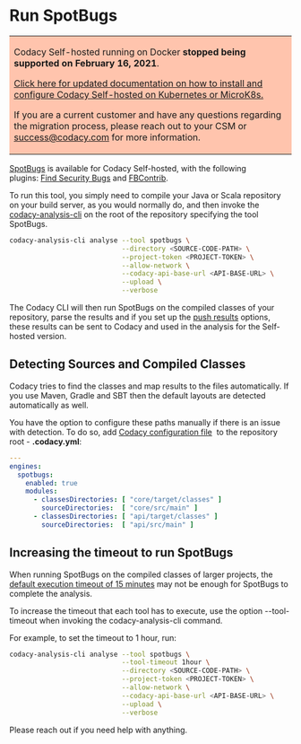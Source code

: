 # Run SpotBugs

<table>
  <tbody>
    <tr>
      <td style="background-color: #ffc4ad;">
        <p>
          Codacy Self-hosted running on Docker <strong>stopped being supported on February 16, 2021</strong>.
        </p>
        <p>
          <a href="/chart/" target="_self">Click here for updated documentation on how to install and configure Codacy Self-hosted on Kubernetes or MicroK8s.</a>
        </p>
        <p>
          If you are a current customer and have any questions regarding the migration process, please reach out to your CSM or <a href="mailto:success@codacy.com" target="_blank">success@codacy.com</a> for more information.
        </p>
      </td>
    </tr>
  </tbody>
</table>

[SpotBugs](https://spotbugs.github.io/) is available for Codacy Self-hosted, with the following plugins: [Find Security Bugs](https://find-sec-bugs.github.io/) and
[FBContrib](https://github.com/mebigfatguy/fb-contrib).

To run this tool, you simply need to compile your Java or Scala repository on your build server, as you would normally do, and then invoke the [codacy-analysis-cli](/hc/en-us/articles/360008254833-Run-local-analysis-and-Push-results) on the root of the repository specifying the tool SpotBugs.

```sh
codacy-analysis-cli analyse --tool spotbugs \
                            --directory <SOURCE-CODE-PATH> \
                            --project-token <PROJECT-TOKEN> \
                            --allow-network \
                            --codacy-api-base-url <API-BASE-URL> \
                            --upload \
                            --verbose
```

The Codacy CLI will then run SpotBugs on the compiled classes of your repository, parse the results and if you set up the [push results](/hc/en-us/articles/360008254833-Run-local-analysis-and-Push-results#push-results) options, these results can be sent to Codacy and used in the analysis for the Self-hosted version.

## Detecting Sources and Compiled Classes

Codacy tries to find the classes and map results to the files automatically. If you use Maven, Gradle and SBT then the default layouts are detected automatically as well.

You have the option to configure these paths manually if there is an issue with detection. To do so, add [Codacy configuration file](/hc/en-us/articles/115002130625-Codacy-Configuration-File)  to the repository root - **.codacy.yml**:

```yaml
---
engines:
  spotbugs:
    enabled: true
    modules:
      - classesDirectories: [ "core/target/classes" ]
        sourceDirectories:  [ "core/src/main" ]
      - classesDirectories: [ "api/target/classes" ]
        sourceDirectories:  [ "api/src/main" ]
```

## Increasing the timeout to run SpotBugs

When running SpotBugs on the compiled classes of larger projects, the [default execution timeout of 15 minutes](https://github.com/codacy/codacy-analysis-cli/blob/master/README.md#commands-and-configuration) may not be enough for SpotBugs to complete the analysis.

To increase the timeout that each tool has to execute, use the option --tool-timeout when invoking the codacy-analysis-cli command.

For example, to set the timeout to 1 hour, run:

```sh
codacy-analysis-cli analyse --tool spotbugs \
                            --tool-timeout 1hour \
                            --directory <SOURCE-CODE-PATH> \
                            --project-token <PROJECT-TOKEN> \
                            --allow-network \
                            --codacy-api-base-url <API-BASE-URL> \
                            --upload \
                            --verbose
```

Please reach out if you need help with anything.
